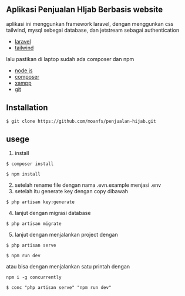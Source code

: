 ## Aplikasi Penjualan HIjab Berbasis website

aplikasi ini menggunkan framework laravel, dengan menggunkan css tailwind, mysql sebegai database, dan jetstream sebagai authentication

-   [laravel](https://laravel.com/docs/routing)
-   [tailwind](https://laravel.com/docs/container)

lalu pastikan di laptop sudah ada composer dan npm

-   [node js](https://nodejs.org/en)
-   [composer](https://getcomposer.org/download/)
-   [xampp](https://www.apachefriends.org/download.html)
-   [git](https://git-scm.com/downloads)

## Installation

```
$ git clone https://github.com/moanfs/penjualan-hijab.git
```

## usege

1. install

```
$ composer install
```

```
$ npm install
```

2. setelah rename file dengan nama .evn.example menjasi .env
3. setelah itu generate key dengan copy dibawah

```
$ php artisan key:generate
```

4. lanjut dengan migrasi database

```
$ php artisan migrate
```

5. lanjut dengan menjalankan project dengan

```
$ php artisan serve
```

```
$ npm run dev
```

atau bisa dengan menjalankan satu printah dengan

```
npm i -g concurrently
```

```
$ conc "php artisan serve" "npm run dev"
```
